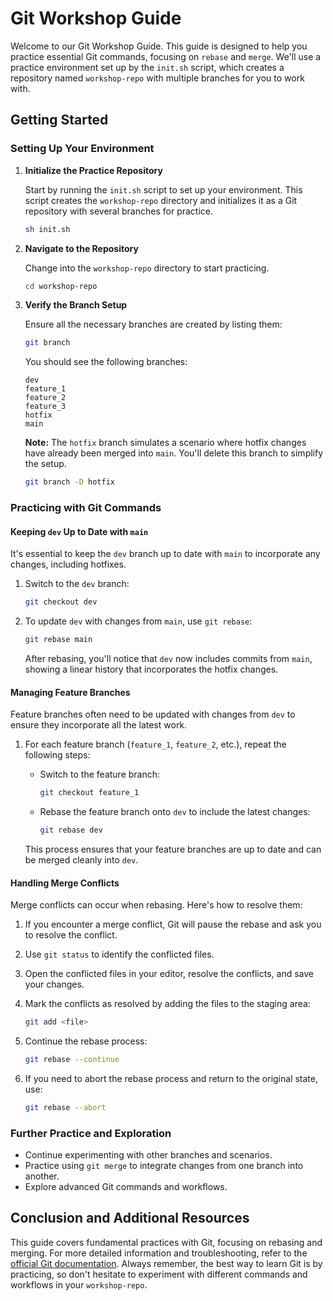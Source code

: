 # Git Workshop Guide

Welcome to our Git Workshop Guide. This guide is designed to help you practice essential Git commands, focusing on `rebase` and `merge`. We'll use a practice environment set up by the `init.sh` script, which creates a repository named `workshop-repo` with multiple branches for you to work with.

## Getting Started

### Setting Up Your Environment

1. **Initialize the Practice Repository**

   Start by running the `init.sh` script to set up your environment. This script creates the `workshop-repo` directory and initializes it as a Git repository with several branches for practice.

   ```sh
   sh init.sh
   ```

2. **Navigate to the Repository**

   Change into the `workshop-repo` directory to start practicing.

   ```sh
   cd workshop-repo
   ```

3. **Verify the Branch Setup**

   Ensure all the necessary branches are created by listing them:

   ```sh
   git branch
   ```

   You should see the following branches:

   ```
   dev
   feature_1
   feature_2
   feature_3
   hotfix
   main
   ```

   **Note:** The `hotfix` branch simulates a scenario where hotfix changes have already been merged into `main`. You'll delete this branch to simplify the setup.

   ```sh
   git branch -D hotfix
   ```

### Practicing with Git Commands

#### Keeping `dev` Up to Date with `main`

It's essential to keep the `dev` branch up to date with `main` to incorporate any changes, including hotfixes.

1. Switch to the `dev` branch:

   ```sh
   git checkout dev
   ```

2. To update `dev` with changes from `main`, use `git rebase`:

   ```sh
   git rebase main
   ```

   After rebasing, you'll notice that `dev` now includes commits from `main`, showing a linear history that incorporates the hotfix changes.

#### Managing Feature Branches

Feature branches often need to be updated with changes from `dev` to ensure they incorporate all the latest work.

1. For each feature branch (`feature_1`, `feature_2`, etc.), repeat the following steps:

   - Switch to the feature branch:

     ```sh
     git checkout feature_1
     ```

   - Rebase the feature branch onto `dev` to include the latest changes:

     ```sh
     git rebase dev
     ```

   This process ensures that your feature branches are up to date and can be merged cleanly into `dev`.

#### Handling Merge Conflicts

Merge conflicts can occur when rebasing. Here's how to resolve them:

1. If you encounter a merge conflict, Git will pause the rebase and ask you to resolve the conflict.

2. Use `git status` to identify the conflicted files.

3. Open the conflicted files in your editor, resolve the conflicts, and save your changes.

4. Mark the conflicts as resolved by adding the files to the staging area:

   ```sh
   git add <file>
   ```

5. Continue the rebase process:

   ```sh
   git rebase --continue
   ```

6. If you need to abort the rebase process and return to the original state, use:

   ```sh
   git rebase --abort
   ```

### Further Practice and Exploration

- Continue experimenting with other branches and scenarios.
- Practice using `git merge` to integrate changes from one branch into another.
- Explore advanced Git commands and workflows.

## Conclusion and Additional Resources

This guide covers fundamental practices with Git, focusing on rebasing and merging. For more detailed information and troubleshooting, refer to the [official Git documentation](https://git-scm.com/docs). Always remember, the best way to learn Git is by practicing, so don't hesitate to experiment with different commands and workflows in your `workshop-repo`.

